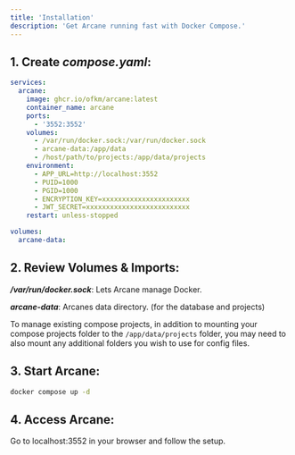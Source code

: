 ```yaml
---
title: 'Installation'
description: 'Get Arcane running fast with Docker Compose.'
---
```


<script lang="ts">
import SetupCode from '$lib/components/setup-code.svelte';
import { Snippet } from '$lib/components/ui/snippet/index.js';
import { Link } from '$lib/components/ui/link/index.js';
</script>

## 1. Create **_compose.yaml_**:

```yaml
services:
  arcane:
    image: ghcr.io/ofkm/arcane:latest
    container_name: arcane
    ports:
      - '3552:3552'
    volumes:
      - /var/run/docker.sock:/var/run/docker.sock
      - arcane-data:/app/data
      - /host/path/to/projects:/app/data/projects
    environment:
      - APP_URL=http://localhost:3552
      - PUID=1000
      - PGID=1000
      - ENCRYPTION_KEY=xxxxxxxxxxxxxxxxxxxxxx
      - JWT_SECRET=xxxxxxxxxxxxxxxxxxxxxxxxxx
    restart: unless-stopped

volumes:
  arcane-data:
```

## 2. Review Volumes & Imports:

**_/var/run/docker.sock_**: Lets Arcane manage Docker.

**_arcane-data_**: Arcanes data directory. (for the database and projects)

To manage existing compose projects, in addition to mounting your compose projects folder to the `/app/data/projects` folder, you may need to also mount any additional folders you wish to use for config files.

## 3. Start Arcane:

```bash
docker compose up -d
```

## 4. Access Arcane:

Go to <Link href="http://localhost:3552">localhost:3552</Link> in your browser and follow the setup.
